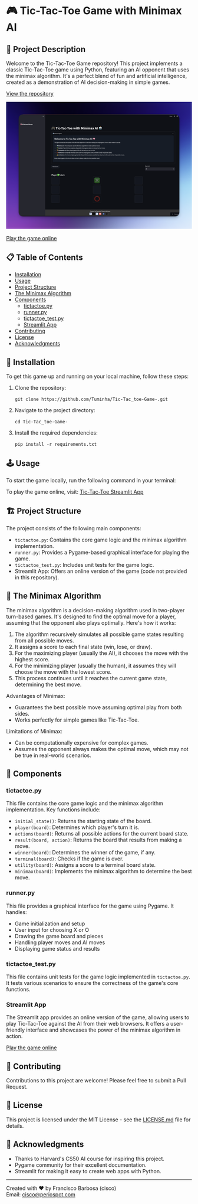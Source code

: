 # 🎮 Tic-Tac-Toe Game with Minimax AI

## 🌟 Project Description

Welcome to the Tic-Tac-Toe Game repository! This project implements a classic Tic-Tac-Toe game using Python, featuring an AI opponent that uses the minimax algorithm. It's a perfect blend of fun and artificial intelligence, created as a demonstration of AI decision-making in simple games.

[View the repository](https://github.com/Tuminha/Tic-Tac_toe-Game-)

![Tic-Tac-Toe App Screenshot](images/tic-tac-toe-tuminha-app.png)

[Play the game online](https://tic-tac-toe-tuminha.streamlit.app/)

## 📋 Table of Contents

- [Installation](#installation)
- [Usage](#usage)
- [Project Structure](#project-structure)
- [The Minimax Algorithm](#the-minimax-algorithm)
- [Components](#components)
  - [tictactoe.py](#tictactoepy)
  - [runner.py](#runnerpy)
  - [tictactoe_test.py](#tictactoe_testpy)
  - [Streamlit App](#streamlit-app)
- [Contributing](#contributing)
- [License](#license)
- [Acknowledgments](#acknowledgments)

## 🚀 Installation

To get this game up and running on your local machine, follow these steps:

1. Clone the repository:
   ```
   git clone https://github.com/Tuminha/Tic-Tac_toe-Game-.git
   ```
2. Navigate to the project directory:
   ```
   cd Tic-Tac_toe-Game-
   ```
3. Install the required dependencies:
   ```
   pip install -r requirements.txt
   ```

## 🕹️ Usage

To start the game locally, run the following command in your terminal:

To play the game online, visit: [Tic-Tac-Toe Streamlit App](https://link-to-your-streamlit-app.com)

## 🏗️ Project Structure

The project consists of the following main components:

- `tictactoe.py`: Contains the core game logic and the minimax algorithm implementation.
- `runner.py`: Provides a Pygame-based graphical interface for playing the game.
- `tictactoe_test.py`: Includes unit tests for the game logic.
- Streamlit App: Offers an online version of the game (code not provided in this repository).

## 🧠 The Minimax Algorithm

The minimax algorithm is a decision-making algorithm used in two-player turn-based games. It's designed to find the optimal move for a player, assuming that the opponent also plays optimally. Here's how it works:

1. The algorithm recursively simulates all possible game states resulting from all possible moves.
2. It assigns a score to each final state (win, lose, or draw).
3. For the maximizing player (usually the AI), it chooses the move with the highest score.
4. For the minimizing player (usually the human), it assumes they will choose the move with the lowest score.
5. This process continues until it reaches the current game state, determining the best move.

Advantages of Minimax:
- Guarantees the best possible move assuming optimal play from both sides.
- Works perfectly for simple games like Tic-Tac-Toe.

Limitations of Minimax:
- Can be computationally expensive for complex games.
- Assumes the opponent always makes the optimal move, which may not be true in real-world scenarios.

## 🧩 Components

### tictactoe.py

This file contains the core game logic and the minimax algorithm implementation. Key functions include:

- `initial_state()`: Returns the starting state of the board.
- `player(board)`: Determines which player's turn it is.
- `actions(board)`: Returns all possible actions for the current board state.
- `result(board, action)`: Returns the board that results from making a move.
- `winner(board)`: Determines the winner of the game, if any.
- `terminal(board)`: Checks if the game is over.
- `utility(board)`: Assigns a score to a terminal board state.
- `minimax(board)`: Implements the minimax algorithm to determine the best move.

### runner.py

This file provides a graphical interface for the game using Pygame. It handles:

- Game initialization and setup
- User input for choosing X or O
- Drawing the game board and pieces
- Handling player moves and AI moves
- Displaying game status and results

### tictactoe_test.py

This file contains unit tests for the game logic implemented in `tictactoe.py`. It tests various scenarios to ensure the correctness of the game's core functions.

### Streamlit App

The Streamlit app provides an online version of the game, allowing users to play Tic-Tac-Toe against the AI from their web browsers. It offers a user-friendly interface and showcases the power of the minimax algorithm in action.

[Play the game online](https://link-to-your-streamlit-app.com)

## 🤝 Contributing

Contributions to this project are welcome! Please feel free to submit a Pull Request.

## 📄 License

This project is licensed under the MIT License - see the [LICENSE.md](LICENSE.md) file for details.

## 🙏 Acknowledgments

- Thanks to Harvard's CS50 AI course for inspiring this project.
- Pygame community for their excellent documentation.
- Streamlit for making it easy to create web apps with Python.

---

Created with ❤️ by Francisco Barbosa (cisco)  
Email: cisco@periospot.com